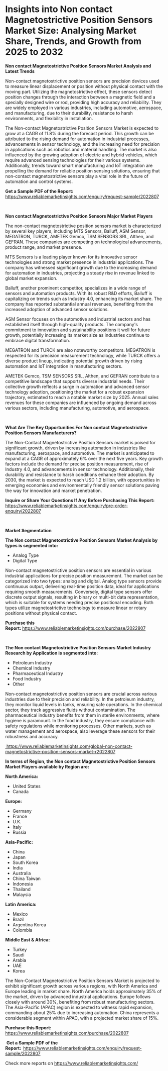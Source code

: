 <p><h1>Insights into Non contact Magnetostrictive Position Sensors Market Size: Analysing Market Share, Trends, and Growth from 2025 to 2032</h1></p><p><strong>Non contact Magnetostrictive Position Sensors Market Analysis and Latest Trends</strong></p>
<p><p>Non-contact magnetostrictive position sensors are precision devices used to measure linear displacement or position without physical contact with the moving part. Utilizing the magnetostrictive effect, these sensors detect position changes through the interaction between a magnetic field and a specially designed wire or rod, providing high accuracy and reliability. They are widely employed in various industries, including automotive, aerospace, and manufacturing, due to their durability, resistance to harsh environments, and flexibility in installation.</p><p>The Non-contact Magnetostrictive Position Sensors Market is expected to grow at a CAGR of 11.8% during the forecast period. This growth can be attributed to the rising demand for automation in industrial processes, advancements in sensor technology, and the increasing need for precision in applications such as robotics and material handling. The market is also influenced by the growing adoption of electric and hybrid vehicles, which require advanced sensing technologies for their various systems. Additionally, trends toward smart manufacturing and IoT integration are propelling the demand for reliable position sensing solutions, ensuring that non-contact magnetostrictive sensors play a vital role in the future of automation and control systems.</p></p>
<p><strong>Get a Sample PDF of the Report:&nbsp;</strong> <a href="https://www.reliablemarketinsights.com/enquiry/request-sample/2022807?utm_campaign=2593&utm_medium=2&utm_source=Github&utm_content=ia&utm_term=29032025&utm_id=non-contact-magnetostrictive-position-sensors">https://www.reliablemarketinsights.com/enquiry/request-sample/2022807</a></p>
<p>&nbsp;</p>
<p><strong>Non contact Magnetostrictive Position Sensors Major Market Players</strong></p>
<p><p>The non-contact magnetostrictive position sensors market is characterized by several key players, including MTS Sensors, Balluff, ASM Sensor, MEGATRON, TURCK, AMETEK Gemco, TSM SENSORS SRL, Althen, and GEFRAN. These companies are competing on technological advancements, product range, and market presence.</p><p>MTS Sensors is a leading player known for its innovative sensor technologies and strong market presence in industrial applications. The company has witnessed significant growth due to the increasing demand for automation in industries, projecting a steady rise in revenue linked to global market expansion.</p><p>Balluff, another prominent competitor, specializes in a wide range of sensors and automation products. With its robust R&D efforts, Balluff is capitalizing on trends such as Industry 4.0, enhancing its market share. The company has reported substantial annual revenues, benefiting from the increased adoption of advanced sensor solutions.</p><p>ASM Sensor focuses on the automotive and industrial sectors and has established itself through high-quality products. The company's commitment to innovation and sustainability positions it well for future growth, potentially increasing its market size as industries continue to embrace digital transformation.</p><p>MEGATRON and TURCK are also noteworthy competitors. MEGATRON is respected for its precision measurement technology, while TURCK offers a diverse product lineup, indicating potential growth driven by rising automation and IoT integration in manufacturing sectors.</p><p>AMETEK Gemco, TSM SENSORS SRL, Althen, and GEFRAN contribute to a competitive landscape that supports diverse industrial needs. Their collective growth reflects a surge in automation and advanced sensor technology adoption, positioning the market for a robust expansion trajectory, estimated to reach a notable market size by 2025. Annual sales revenues for these companies are influenced by ongoing demand across various sectors, including manufacturing, automotive, and aerospace.</p></p>
<p>&nbsp;</p>
<p><strong>What Are The Key Opportunities For Non contact Magnetostrictive Position Sensors Manufacturers?</strong></p>
<p><p>The Non-Contact Magnetostrictive Position Sensors market is poised for significant growth, driven by increasing automation in industries like manufacturing, aerospace, and automotive. The market is anticipated to expand at a CAGR of approximately 6% over the next five years. Key growth factors include the demand for precise position measurement, rise of Industry 4.0, and advancements in sensor technology. Additionally, their durability and resistance to harsh conditions enhance their adoption. By 2030, the market is expected to reach USD 1.2 billion, with opportunities in emerging economies and environmentally friendly sensor solutions paving the way for innovation and market penetration.</p></p>
<p><strong>Inquire or Share Your Questions If Any Before Purchasing This Report:</strong> <a href="https://www.reliablemarketinsights.com/enquiry/pre-order-enquiry/2022807?utm_campaign=2593&utm_medium=2&utm_source=Github&utm_content=ia&utm_term=29032025&utm_id=non-contact-magnetostrictive-position-sensors">https://www.reliablemarketinsights.com/enquiry/pre-order-enquiry/2022807</a></p>
<p>&nbsp;</p>
<p><strong>Market Segmentation</strong></p>
<p><strong>The Non contact Magnetostrictive Position Sensors Market Analysis by types is segmented into:</strong></p>
<p><ul><li>Analog Type</li><li>Digital Type</li></ul></p>
<p><p>Non-contact magnetostrictive position sensors are essential in various industrial applications for precise position measurement. The market can be categorized into two types: analog and digital. Analog type sensors provide continuous output, delivering real-time position data, ideal for applications requiring smooth measurements. Conversely, digital type sensors offer discrete output signals, resulting in binary or multi-bit data representation, which is suitable for systems needing precise positional encoding. Both types utilize magnetostrictive technology to measure linear or rotary positions without physical contact.</p></p>
<p><strong>Purchase this Report:&nbsp;</strong><a href="https://www.reliablemarketinsights.com/purchase/2022807?utm_campaign=2593&utm_medium=2&utm_source=Github&utm_content=ia&utm_term=29032025&utm_id=non-contact-magnetostrictive-position-sensors">https://www.reliablemarketinsights.com/purchase/2022807</a></p>
<p>&nbsp;</p>
<p><strong>The Non contact Magnetostrictive Position Sensors Market Industry Research by Application is segmented into:</strong></p>
<p><ul><li>Petroleum Industry</li><li>Chemical Industry</li><li>Pharmaceutical Industry</li><li>Food Industry</li><li>Other</li></ul></p>
<p><p>Non-contact magnetostrictive position sensors are crucial across various industries due to their precision and reliability. In the petroleum industry, they monitor liquid levels in tanks, ensuring safe operations. In the chemical sector, they track aggressive fluids without contamination. The pharmaceutical industry benefits from them in sterile environments, where hygiene is paramount. In the food industry, they ensure compliance with safety regulations while monitoring processes. Other markets, such as water management and aerospace, also leverage these sensors for their robustness and accuracy.</p></p>
<p><a href="https://www.reliablemarketinsights.com/global-non-contact-magnetostrictive-position-sensors-market-r2022807?utm_campaign=2593&utm_medium=2&utm_source=Github&utm_content=ia&utm_term=29032025&utm_id=non-contact-magnetostrictive-position-sensors">&nbsp;https://www.reliablemarketinsights.com/global-non-contact-magnetostrictive-position-sensors-market-r2022807</a></p>
<p><strong>In terms of Region, the Non contact Magnetostrictive Position Sensors Market Players available by Region are:</strong></p>
<p>
    <p> <strong> North America: </strong>
        <ul>
            <li>United States</li>
            <li>Canada</li>
        </ul>
        </p> 
    <p> <strong> Europe: </strong>
        <ul>
            <li>Germany</li>
            <li>France</li>
            <li>U.K.</li>
            <li>Italy</li>
            <li>Russia</li>
        </ul>
        </p> 
    <p> <strong> Asia-Pacific: </strong>
        <ul>
            <li>China</li>
            <li>Japan</li>
            <li>South Korea</li>
            <li>India</li>
            <li>Australia</li>
            <li>China Taiwan</li>
            <li>Indonesia</li>
            <li>Thailand</li>
            <li>Malaysia</li>
        </ul>
        </p> 
    <p> <strong> Latin America: </strong>
        <ul>
            <li>Mexico</li>
            <li>Brazil</li>
            <li>Argentina Korea</li>
            <li>Colombia</li>
        </ul>
        </p> 
    <p> <strong> Middle East & Africa: </strong>
        <ul>
            <li>Turkey</li>
            <li>Saudi</li>
            <li>Arabia</li>
            <li>UAE</li>
            <li>Korea</li>
        </ul>
    </p>
    </p>
<p><p>The Non-Contact Magnetostrictive Position Sensors Market is projected to exhibit significant growth across various regions, with North America and Europe leading in market share. North America holds approximately 35% of the market, driven by advanced industrial applications. Europe follows closely with around 30%, benefiting from robust manufacturing sectors. The Asia-Pacific (APAC) region is expected to witness rapid expansion, commanding about 25% due to increasing automation. China represents a considerable segment within APAC, with a projected market share of 15%.</p></p>
<p><strong>Purchase this Report: </strong><a href="https://www.reliablemarketinsights.com/purchase/2022807?utm_campaign=2593&utm_medium=2&utm_source=Github&utm_content=ia&utm_term=29032025&utm_id=non-contact-magnetostrictive-position-sensors">https://www.reliablemarketinsights.com/purchase/2022807</a></p>
<p>&nbsp;<strong>Get a Sample PDF of the Report:&nbsp;&nbsp;</strong><a href="https://www.reliablemarketinsights.com/enquiry/request-sample/2022807?utm_campaign=2593&utm_medium=2&utm_source=Github&utm_content=ia&utm_term=29032025&utm_id=non-contact-magnetostrictive-position-sensors">https://www.reliablemarketinsights.com/enquiry/request-sample/2022807</a></p>
<p><strong></strong></p>
<p>Check more reports on <a href="https://www.reliablemarketinsights.com/?utm_campaign=2593&utm_medium=2&utm_source=Github&utm_content=ia&utm_term=29032025&utm_id=non-contact-magnetostrictive-position-sensors">https://www.reliablemarketinsights.com/</a></p>